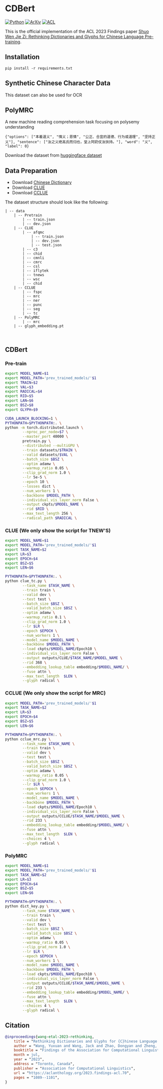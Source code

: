 # CDBert

[![Python](https://img.shields.io/badge/Python-3.7+-blue.svg)](https://www.python.org/downloads/release/python-370/)
[![ArXiv](https://img.shields.io/badge/Paper-ArXiv-red.svg)](https://arxiv.org/abs/2305.18760)
[![ACL](https://img.shields.io/badge/Paper-ACL-red.svg)](https://aclanthology.org/2023.findings-acl.70/)

This is the official implementation of the ACL 2023 Findings paper [Shuo Wen Jie Zi: Rethinking Dictionaries and Glyphs for Chinese Language Pre-training](https://aclanthology.org/2023.findings-acl.70/).

## Installation

```
pip install -r requirements.txt
```

## Synthetic Chinese Character Data
This dataset can also be used for OCR

## PolyMRC
A new machine reading comprehension task focusing on polysemy understanding

```
{"options": ["本着道义", "情义；恩情", "公正、合宜的道德、行为或道理", "坚持正义"], "sentence": ["汝之义绝高氏而归也，堂上阿奶仗汝扶持。"], "word": "义", "label": 0}

```
Download the dataset from [huggingface dataset](https://huggingface.co/datasets/tssn/PolyMRC)


## Data Preparation

- Download [Chinese Dictionary](https://github.com/mapull/chinese-dictionary)
- Download [CLUE](https://github.com/CLUEbenchmark/CLUE)
- Download [CCLUE](https://github.com/Ethan-yt/CCLUE)

The dataset structure should look like the following:

```
| -- data
	| -- Pretrain
		| -- train.json
		| -- dev.json
	| -- CLUE
		| -- afqmc
			| -- train.json
			| -- dev.json
			| -- test.json
		| -- c3
		| -- chid
		| -- cmnli
		| -- cmrc
		| -- csl
		| -- iflytek
		| -- tnews
		| -- wsc
		| -- chid
	| -- CCLUE
		| -- fspc
		| -- mrc
		| -- ner
		| -- punc
		| -- seg
		| -- tc
	| -- PolyMRC
		| -- mrc
	| -- glyph_embedding.pt

  
```

## CDBert

### Pre-train

```bash
export MODEL_NAME=$1
export MODEL_PATH='prev_trained_models/'$1
export TRAIN=$2
export VAL=$3
export RADICAL=$4
export RID=$5
export LAN=$6
export BSZ=$8
export GLYPH=$9

CUDA_LAUNCH_BLOCKING=1 \
PYTHONPATH=$PYTHONPATH:. \
python -m torch.distributed.launch \
        --nproc_per_node=$7 \
        --master_port 40000 \
        pretrain.py \
        --distributed --multiGPU \
        --train datasets/$TRAIN \
        --valid datasets/$VAL \
        --batch_size $BSZ \
        --optim adamw \
        --warmup_ratio 0.05 \
        --clip_grad_norm 1.0 \
        --lr 5e-5 \
        --epoch 10 \
        --losses dict \
        --num_workers 1 \
        --backbone $MODEL_PATH \
        --individual_vis_layer_norm False \
        --output ckpts/$MODEL_NAME \
        --rid $RID \
        --max_text_length 256 \
        --radical_path $RADICAL \
```

### CLUE (We only show the script for TNEW'S)

```bash
export MODEL_NAME=$1
export MODEL_PATH='prev_trained_models/'$1
export TASK_NAME=$2
export LR=$3
export EPOCH=$4
export BSZ=$5
export LEN=$6

PYTHONPATH=$PYTHONPATH:. \
python clue_tc.py \
        --task_name $TASK_NAME \
        --train train \
        --valid dev \
        --test test \
        --batch_size $BSZ \
        --valid_batch_size $BSZ \
        --optim adamw \
        --warmup_ratio 0.1 \
        --clip_grad_norm 1.0 \
        --lr $LR \
        --epoch $EPOCH \
        --num_workers 1 \
        --model_name $MODEL_NAME \
        --backbone $MODEL_PATH \
        --load ckpts/$MODEL_NAME/Epoch10 \
        --individual_vis_layer_norm False \
        --output outputs/CLUE/$TASK_NAME/$MODEL_NAME \
        --rid 368 \
        --embedding_lookup_table embedding/$MODEL_NAME/ \
        --fuse attn \
        --max_text_length  $LEN \
        --glyph radical \
```

### CCLUE (We only show the script for MRC)

```bash
export MODEL_PATH='prev_trained_models/'$1
export TASK_NAME=$2
export LR=$3
export EPOCH=$4
export BSZ=$5
export LEN=$6

PYTHONPATH=$PYTHONPATH:. \
python cclue_mrc.py \
        --task_name $TASK_NAME \
        --train train \
        --valid dev \
        --test test \
        --batch_size $BSZ \
        --valid_batch_size $BSZ \
        --optim adamw \
        --warmup_ratio 0.05 \
        --clip_grad_norm 1.0 \
        --lr $LR \
        --epoch $EPOCH \
        --num_workers 1 \
        --model_name $MODEL_NAME \
        --backbone $MODEL_PATH \
        --load ckpts/$MODEL_NAME/Epoch10 \
        --individual_vis_layer_norm False \
        --output outputs/CCLUE/$TASK_NAME/$MODEL_NAME \
        --rid 233 \
        --embedding_lookup_table embedding/$MODEL_NAME/ \
        --fuse attn \
        --max_text_length  $LEN \
        --choices 4 \
        --glyph radical \
```

### PolyMRC

```bash
export MODEL_NAME=$1
export MODEL_PATH='prev_trained_models/'$1
export TASK_NAME=$2
export LR=$3
export EPOCH=$4
export BSZ=$5
export LEN=$6

PYTHONPATH=$PYTHONPATH:. \
python dict_key.py \
        --task_name $TASK_NAME \
        --train train \
        --valid dev \
        --test test \
        --batch_size $BSZ \
        --valid_batch_size $BSZ \
        --optim adamw \
        --warmup_ratio 0.05 \
        --clip_grad_norm 1.0 \
        --lr $LR \
        --epoch $EPOCH \
        --num_workers 1 \
        --model_name $MODEL_NAME \
        --backbone $MODEL_PATH \
        --load ckpts/$MODEL_NAME/Epoch10 \
        --individual_vis_layer_norm False \
        --output outputs/CCLUE/$TASK_NAME/$MODEL_NAME \
        --rid 233 \
        --embedding_lookup_table embedding/$MODEL_NAME/ \
        --fuse attn \
        --max_text_length  $LEN \
        --choices 4 \
        --glyph radical \
```

## Citation
```bibtex
@inproceedings{wang-etal-2023-rethinking,
    title = "Rethinking Dictionaries and Glyphs for {C}hinese Language Pre-training",
    author = "Wang, Yuxuan and Wang, Jack and Zhao, Dongyan and Zheng, Zilong",
    booktitle = "Findings of the Association for Computational Linguistics: ACL 2023",
    month = jul,
    year = "2023",
    address = "Toronto, Canada",
    publisher = "Association for Computational Linguistics",
    url = "https://aclanthology.org/2023.findings-acl.70",
    pages = "1089--1101",
}
```
